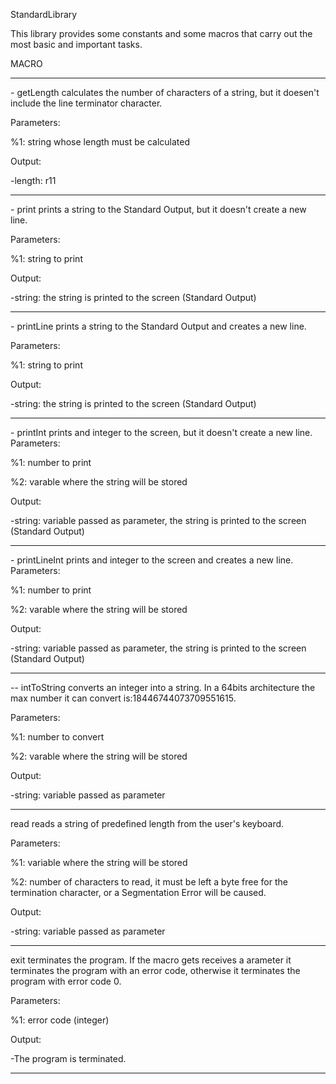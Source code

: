 StandardLibrary

This library provides some constants and some macros that carry out the most basic and important tasks.

MACRO
<hr>-
getLength calculates the number of characters of a string, but it doesen't include the line terminator character.

Parameters:

%1: string whose length must be calculated

Output:

-length: r11

<hr>-
print prints a string to the Standard Output, but it doesn't create a new line.

Parameters:

%1: string to print

Output:

-string: the string is printed to the screen (Standard Output)

<hr>-
printLine prints a string to the Standard Output and creates a new line.

Parameters:

%1: string to print

Output:

-string: the string is printed to the screen (Standard Output)

<hr>-
printInt prints and integer to the screen, but it doesn't create a new line.
Parameters:

%1: number to print

%2: varable where the string will be stored

Output:

-string: variable passed as parameter, the string is printed to the screen (Standard Output)

<hr>-
printLineInt prints and integer to the screen and creates a new line.
Parameters:

%1: number to print

%2: varable where the string will be stored

Output:

-string: variable passed as parameter, the string is printed to the screen (Standard Output)

<hr>--
intToString converts an integer into a string.
In a 64bits architecture the max number it can convert is:18446744073709551615.

Parameters:

%1: number to convert

%2: varable where the string will be stored

Output:

-string: variable passed as parameter

<hr>
read reads a string of predefined length from the user's keyboard.

Parameters:

%1: variable where the string will be stored

%2: number of characters to read, it must be left a byte free for the termination character,
    or a Segmentation Error will be caused.

Output:

-string: variable passed as parameter

<hr>
exit terminates the program.
If the macro gets receives a arameter it terminates the program with an error code, otherwise it terminates the
program with error code 0.

Parameters:

%1: error code (integer)

Output:

-The program is terminated. 

<hr>
